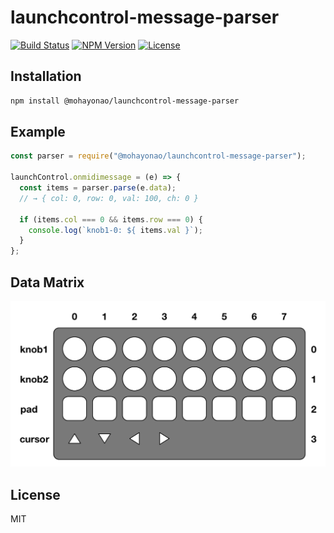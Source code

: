 # launchcontrol-message-parser
[![Build Status](http://img.shields.io/travis/mohayonao/launchcontrol-message-parser.svg?style=flat-square)](https://travis-ci.org/mohayonao/launchcontrol-message-parser)
[![NPM Version](http://img.shields.io/npm/v/@mohayonao/launchcontrol-message-parser.svg?style=flat-square)](https://www.npmjs.org/package/@mohayonao/launchcontrol-message-parser)
[![License](http://img.shields.io/badge/license-MIT-brightgreen.svg?style=flat-square)](http://mohayonao.mit-license.org/)

## Installation

```sh
npm install @mohayonao/launchcontrol-message-parser
```

## Example

```js
const parser = require("@mohayonao/launchcontrol-message-parser");

launchControl.onmidimessage = (e) => {
  const items = parser.parse(e.data);
  // → { col: 0, row: 0, val: 100, ch: 0 }

  if (items.col === 0 && items.row === 0) {
    console.log(`knob1-0: ${ items.val }`);
  }
};
```

## Data Matrix

![data-matrix](data-matrix.png)

## License

MIT
